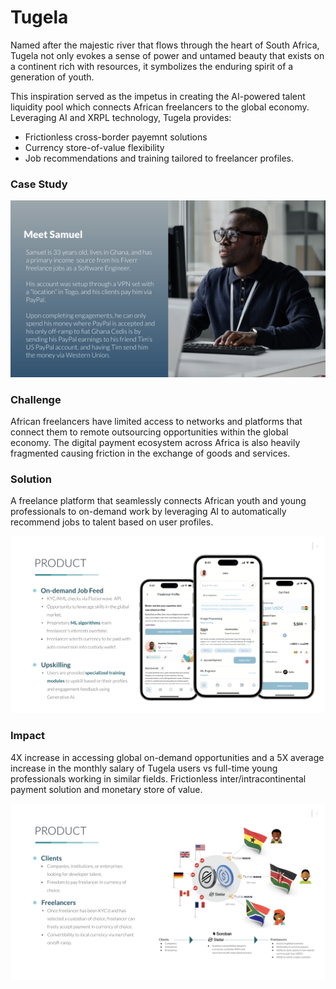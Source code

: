 # Tugela
Named after the majestic river that flows through the heart of South Africa, Tugela not only evokes a sense of power and untamed beauty that exists on a continent rich with resources, it symbolizes the enduring spirit of a generation of youth.

This inspiration served as the impetus in creating the AI-powered talent liquidity pool which connects African freelancers to the global economy. Leveraging AI and XRPL technology, Tugela provides:
- Frictionless cross-border payemnt solutions
- Currency store-of-value flexibility
- Job recommendations and training tailored to freelancer profiles.

### Case Study
![Case Study](https://github.com/j-blytix/TugelaGlow/blob/main/docs/images/casestudy.png)


### Challenge
African freelancers have limited access to networks and platforms that connect them to remote outsourcing  opportunities within the global economy.  The digital payment ecosystem across Africa is also heavily fragmented causing friction in the exchange of goods and services.

### Solution
A freelance platform that seamlessly connects African youth and young professionals to on-demand work by leveraging AI to automatically recommend jobs to talent based on user profiles.

![On-demand Job Feed](https://github.com/j-blytix/TugelaGlow/blob/main/docs/images/product_overview4.png)

### Impact
4X increase in accessing global on-demand opportunities and a 5X average increase in the monthly salary of Tugela users vs full-time young professionals working in similar fields.  Frictionless inter/intracontinental payment solution and monetary store of value.

![Stellar Reference Flow](https://github.com/j-blytix/TugelaGlow/blob/main/docs/images/product_overview5.png)



